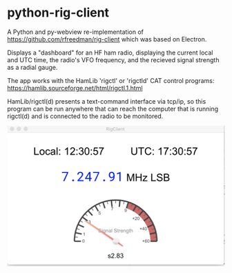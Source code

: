 # python-rig-client

A Python and py-webview re-implementation of https://github.com/rfreedman/rig-client
which was based on Electron.

Displays a "dashboard" for an HF ham radio, displaying the current local and UTC time,
the radio's VFO frequency, and the recieved signal strength as a radial gauge.

The app works with the HamLib 'rigctl' or 'rigctld' CAT control programs: https://hamlib.sourceforge.net/html/rigctl.1.html

HamLib/rigctl(d) presents a text-command interface via tcp/ip, so this program can be run anywhere that can reach the computer
that is running rigctl(d) and is connected to the radio to be monitored.

![the rig-client user interface](rig-client.png "rig-client user interface")
